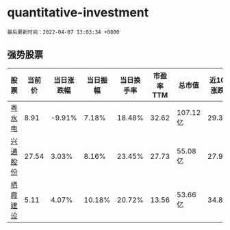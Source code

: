 # quantitative-investment

`最后更新时间：2022-04-07 13:03:34 +0800`

## 强势股票

|股票|当前价|当日涨跌幅|当日振幅|当日换手率|市盈率TTM|总市值|近10日涨跌幅|
|----|----|----|----|----|----|----|----|
|[粤水电](https://xueqiu.com/S/SZ002060)|8.91|-9.91%|7.18%|18.48%|32.62|107.12亿|29.32%|
|[兴通股份](https://xueqiu.com/S/SH603209)|27.54|3.03%|8.16%|23.45%|27.73|55.08亿|27.97%|
|[栖霞建设](https://xueqiu.com/S/SH600533)|5.11|4.07%|10.18%|20.72%|13.56|53.66亿|34.83%|
